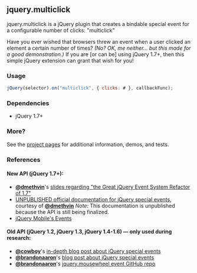 ## jquery.multiclick
jquery.multiclick is a jQuery plugin that creates a bindable special event for a configurable number of clicks: "multiclick"

Have you ever wished that browsers threw an event when a user clicked an element a certain number of times?
_(No? OK, me neither... but this made for a good demonstration.)_
If you are [or can be] using jQuery 1.7+, then this simple jQuery extension can grant that wish for you!


### Usage
```javascript
jQuery(selector).on("multiclick", { clicks: # }, callbackFunc);
```


### Dependencies
* jQuery 1.7+


### More?
See the [project pages][1] for additional information, demos, and tests.


### References
#### New API (jQuery 1.7+):
* [**@dmethvin**][8]'s [slides regarding "the Great jQuery Event System Refactor of 1.7"][2]
* [UNPUBLISHED official documentation for jQuery special events][3], courtesy of [**@dmethvin**][8]
	_Note:_ This documentation is unpublished because the API is still being finalized.
* [jQuery Mobile's Events][4]

#### Old API (jQuery 1.2, jQuery 1.3, jQuery 1.4-1.6) — only used during research:
* [**@cowboy**][9]'s [in-depth blog post about jQuery special events][5]
* [**@brandonaaron**][10]'s [blog post about jQuery special events][6]
* [**@brandonaaron**][10]'s [jquery.mousewheel event GitHub repo][7]


[1]: http://jamesmgreene.github.com/jquery.multiclick/
[2]: http://www.slideshare.net/dmethvin/jquery-17-events
[3]: https://docs.google.com/document/d/11rRFvC51lDU8SBqgcsR5XwVKUeW__RO643iXSEVOdQ4/edit
[4]: https://github.com/jquery/jquery-mobile/blob/master/js/jquery.mobile.event.js
[5]: http://benalman.com/news/2010/03/jquery-special-events/
[6]: http://brandonaaron.net/blog/2009/03/26/special-events
[7]: https://github.com/brandonaaron/jquery-mousewheel/
[8]: https://github.com/dmethvin/
[9]: https://github.com/cowboy/
[10]: https://github.com/brandonaaron/